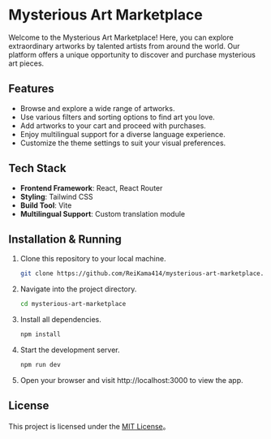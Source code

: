 # Mysterious Art Marketplace

Welcome to the Mysterious Art Marketplace! Here, you can explore extraordinary artworks by talented artists from around the world. Our platform offers a unique opportunity to discover and purchase mysterious art pieces.

## Features

- Browse and explore a wide range of artworks.
- Use various filters and sorting options to find art you love.
- Add artworks to your cart and proceed with purchases.
- Enjoy multilingual support for a diverse language experience.
- Customize the theme settings to suit your visual preferences.

## Tech Stack

- **Frontend Framework**: React, React Router
- **Styling**: Tailwind CSS
- **Build Tool**: Vite
- **Multilingual Support**: Custom translation module

## Installation & Running

1. Clone this repository to your local machine.
   ```bash
   git clone https://github.com/ReiKama414/mysterious-art-marketplace.git
   ```

2. Navigate into the project directory.
   ```bash
   cd mysterious-art-marketplace
   ```

3. Install all dependencies.
   ```bash
   npm install
   ```

4. Start the development server.
   ```bash
   npm run dev
   ```

5. Open your browser and visit http://localhost:3000 to view the app.

## License

This project is licensed under the [MIT License](LICENSE)。